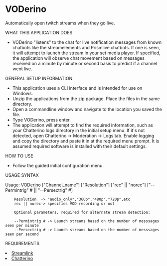 # VODerino
Automatically open twitch streams when they go live.

WHAT THIS APPLICATION DOES
- VODerino "listens" to the chat for live notification messages from known chatbots like the streamelements and Prismlive chatbots. If one is seen, it will attempt to launch the stream in your set media player. If specified, the application will observe chat movement based on messages received on a minute by minute or second basis to predict if a channel went live.

GENERAL SETUP INFORMATION
- This application uses a CLI interface and is intended for use on Windows.
- Unzip the applications from the zip package. Place the files in the same directory.
- Open a commandline window and navigate to the location you saved the file.
- Type VODerino, press enter.
- The application will attempt to find the required information, such as your Chatterino logs directory in the initial setup menu. If it's not detected, open Chatterino -> Moderation -> Logs tab. Enable logging and copy the directory and paste it in at the required menu prompt. It is assumed required software is installed with their default settings.

HOW TO USE
- Follow the guided initial configuration menu.

USAGE SYNTAX

Usage:
        VODerino ["Channel_name"] ["Resolution"] ["rec" || "norec"] ["--Permintrig" # || "--Persectrig" #]

        Resolution  -> "audio_only","360p","480p","720p",etc
        rec || norec-> specifies VOD recording or not

        Optional parameters, required for alternate stream detection:

        --Permintrig # -> Launch streams based on the number of messsages seen per minute
        --Persectrig # -> Launch streams based on the number of messsages seen per second

REQUIREMENTS
<li class="masthead__menu-item">
          <a href="https://github.com/streamlink/streamlink">Streamlink</a>
        </li>
<li class="masthead__menu-item">
          <a href="https://github.com/Chatterino/chatterino2">Chatterino</a>
        </li>
